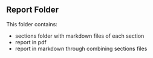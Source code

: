 ## Report Folder  
This folder contains:  
- sections folder with markdown files of each section
- report in pdf
- report in markdown through combining sections files